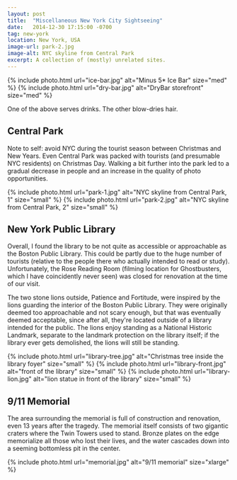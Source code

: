 ```yaml
---
layout: post
title:  "Miscellaneous New York City Sightseeing"
date:   2014-12-30 17:15:00 -0700
tag: new-york
location: New York, USA
image-url: park-2.jpg
image-alt: NYC skyline from Central Park
excerpt: A collection of (mostly) unrelated sites.
---
```

<div class='img-gallery'>
{% include photo.html url="ice-bar.jpg" alt="Minus 5* Ice Bar" size="med" %}
{% include photo.html url="dry-bar.jpg" alt="DryBar storefront" size="med" %}
</div>

One of the above serves drinks. The other blow-dries hair.

## Central Park

Note to self: avoid NYC during the tourist season between Christmas and New Years. Even Central Park was packed with tourists (and presumable NYC residents) on Christmas Day. Walking a bit further into the park led to a gradual decrease in people and an increase in the quality of photo opportunities.

<div class='img-gallery'>
{% include photo.html url="park-1.jpg" alt="NYC skyline from Central Park, 1" size="small" %}
{% include photo.html url="park-2.jpg" alt="NYC skyline from Central Park, 2" size="small" %}
</div>

## New York Public Library

Overall, I found the library to be not quite as accessible or approachable as the Boston Public Library. This could be partly due to the huge number of tourists (relative to the people there who actually intended to read or study). Unfortunately, the Rose Reading Room (filming location for Ghostbusters, which I have coincidently never seen) was closed for renovation at the time of our visit.

The two stone lions outside, Patience and Fortitude, were inspired by the lions guarding the interior of the Boston Public Library. They were originally deemed too approachable and not scary enough, but that was eventually deemed acceptable, since after all, they're located outside of a library intended for the public. The lions enjoy standing as a National Historic Landmark, separate to the landmark protection on the library itself; if the library ever gets demolished, the lions will still be standing.

<div class='img-gallery'>
{% include photo.html url="library-tree.jpg" alt="Christmas tree inside the library foyer" size="small" %}
{% include photo.html url="library-front.jpg" alt="front of the library" size="small" %}
{% include photo.html url="library-lion.jpg" alt="lion statue in front of the library" size="small" %}
</div>

## 9/11 Memorial

The area surrounding the memorial is full of construction and renovation, even 13 years after the tragedy. The memorial itself consists of two gigantic craters where the Twin Towers used to stand. Bronze plates on the edge memorialize all those who lost their lives, and the water cascades down into a seeming bottomless pit in the center.

<div class='img-gallery'>
{% include photo.html url="memorial.jpg" alt="9/11 memorial" size="xlarge" %}
</div>
